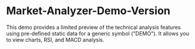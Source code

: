 # Market-Analyzer-Demo-Version
This demo provides a limited preview of the technical analysis features using pre-defined static data for a generic symbol ("DEMO"). It allows you to view charts, RSI, and MACD analysis.
